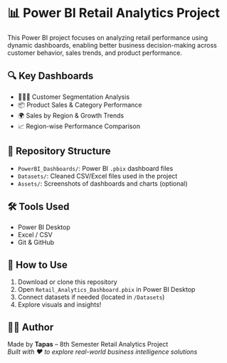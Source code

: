 # 📊 Power BI Retail Analytics Project

This Power BI project focuses on analyzing retail performance using dynamic dashboards, enabling better business decision-making across customer behavior, sales trends, and product performance.

## 🔍 Key Dashboards

- 🧑‍🤝‍🧑 Customer Segmentation Analysis  
- 📦 Product Sales & Category Performance  
- 🌍 Sales by Region & Growth Trends  
- 📈 Region-wise Performance Comparison  

## 📁 Repository Structure

- `PowerBI_Dashboards/`: Power BI `.pbix` dashboard files
- `Datasets/`: Cleaned CSV/Excel files used in the project
- `Assets/`: Screenshots of dashboards and charts (optional)

## 🛠 Tools Used

- Power BI Desktop
- Excel / CSV
- Git & GitHub

## 🚀 How to Use

1. Download or clone this repository
2. Open `Retail_Analytics_Dashboard.pbix` in Power BI Desktop
3. Connect datasets if needed (located in `/Datasets`)
4. Explore visuals and insights!

## 👨‍💻 Author

Made by **Tapas** – 8th Semester Retail Analytics Project  
*Built with ❤️ to explore real-world business intelligence solutions*
